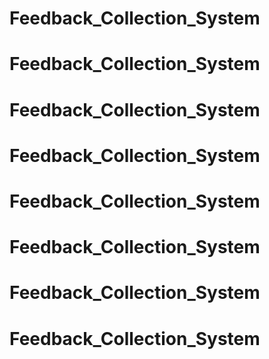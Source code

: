 # Feedback_Collection_System
# Feedback_Collection_System
# Feedback_Collection_System
# Feedback_Collection_System
# Feedback_Collection_System
# Feedback_Collection_System
# Feedback_Collection_System
# Feedback_Collection_System
